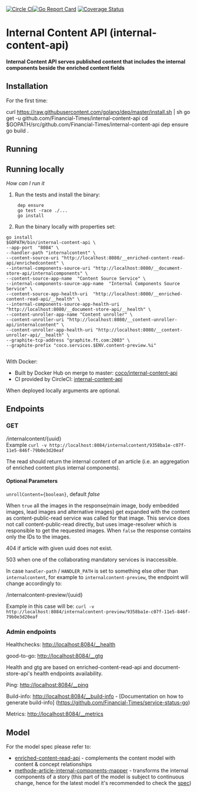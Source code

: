 [![Circle CI](https://circleci.com/gh/Financial-Times/internal-content-api.svg?style=shield)](https://circleci.com/gh/Financial-Times/internal-content-api)[![Go Report Card](https://goreportcard.com/badge/github.com/Financial-Times/internal-content-api)](https://goreportcard.com/report/github.com/Financial-Times/internal-content-api) [![Coverage Status](https://coveralls.io/repos/github/Financial-Times/internal-content-api/badge.svg?branch=master)](https://coveralls.io/github/Financial-Times/internal-content-api?branch=master)

# Internal Content API (internal-content-api)

__Internal Content API serves published content that includes the internal components beside the enriched content fields__

## Installation

For the first time:

curl https://raw.githubusercontent.com/golang/dep/master/install.sh | sh
go get -u github.com/Financial-Times/internal-content-api
cd $GOPATH/src/github.com/Financial-Times/internal-content-api
dep ensure
go build .

## Running


## Running locally
_How can I run it_

1. Run the tests and install the binary:

        dep ensure
        go test -race ./...
        go install
2. Run the binary locally with properties set:

```
go install
$GOPATH/bin/internal-content-api \
--app-port  "8084" \
--handler-path "internalcontent" \
--content-source-uri "http://localhost:8080/__enriched-content-read-api/enrichedcontent" \
--internal-components-source-uri "http://localhost:8080/__document-store-api/internalcomponents" \
--content-source-app-name  "Content Source Service" \
--internal-components-source-app-name  "Internal Components Source Service" \
--content-source-app-health-uri  "http://localhost:8080/__enriched-content-read-api/__health" \
--internal-components-source-app-health-uri  "http://localhost:8080/__document-store-api/__health" \
--content-unroller-app-name "Content unroller" \
--content-unroller-uri "http://localhost:8080/__content-unroller-api/internalcontent" \
--content-unroller-app-health-uri "http://localhost:8080/__content-unroller-api/__health" \
--graphite-tcp-address "graphite.ft.com:2003" \
--graphite-prefix "coco.services.$ENV.content-preview.%i"
 
```

With Docker:

* Built by Docker Hub on merge to master: [coco/internal-content-api](https://hub.docker.com/r/coco/internal-content-api/)
* CI provided by CircleCI: [internal-content-api](https://circleci.com/gh/Financial-Times/internal-content-api)
	
When deployed locally arguments are optional.

## Endpoints
### GET
/internalcontent/{uuid}    
Example
`curl -v http://localhost:8084/internalcontent/9358ba1e-c07f-11e5-846f-79b0e3d20eaf`

The read should return the internal content of an article (i.e. an aggregation of enriched content plus internal components).

#### Optional Parameters
`unrollContent={boolean}`, default *false*

When `true` all the images in the response(main image, body embedded images, lead images and alternative images) get expanded with the content as content-public-read service was called for that image. This service does not call content-public-read directly, but uses image-resolver which is responsible to get the requested images. When `false` the response contains only the IDs to the images.

404 if article with given uuid does not exist.

503 when one of the collaborating mandatory services is inaccessible.

In case `handler-path` / `HANDLER_PATH` is set to something else other than `internalcontent`,
for example to `internalcontent-preview`, the endpoint will change accordingly to:

/internalcontent-preview/{uuid}

Example in this case will be:
`curl -v http://localhost:8084/internalcontent-preview/9358ba1e-c07f-11e5-846f-79b0e3d20eaf`

### Admin endpoints
Healthchecks: [http://localhost:8084/__health](http://localhost:8084/__health)

good-to-go: [http://localhost:8084/__gtg](http://localhost:8084/__gtg)

Health and gtg are based on enriched-content-read-api and document-store-api's health endpoints availability.

Ping: [http://localhost:8084/__ping](http://localhost:8084/__ping)

Build-info: [http://localhost:8084/__build-info](http://localhost:8084/__build-info)  -  [Documentation on how to generate build-info] (https://github.com/Financial-Times/service-status-go) 
 
Metrics:  [http://localhost:8084/__metrics](http://localhost:8084/__metrics)

## Model

For the model spec please refer to:
* [enriched-content-read-api](http://git.svc.ft.com/projects/CP/repos/enriched-content-read-api/browse) - complements the content model with content & concept relationships
* [methode-article-internal-components-mapper](https://github.com/Financial-Times/methode-article-internal-components-mapper) - transforms the internal components of a story (this part of the model is subject to continuous change, hence for the latest model it's recommended to check the [spec](https://github.com/Financial-Times/methode-article-internal-components-mapper/blob/master/api.md))

